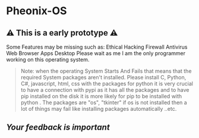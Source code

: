 # Pheonix-OS
## ⚠ This is a early prototype ⚠
  Some Features may be missing such as:
    Ethical Hacking
    Firewall
    Antivirus
    Web Browser
    Apps
    Desktop
  Please wait as me I am the only programmer working on this operating
  system.
> Note: when the operating System Starts And Fails that means
> that the required System packages aren't installed. Please
> install C, Python, C#, javascript, html, css with the packages
> for python it is very crucial to have a connection with pypi
> as it has all the packages and to have pip installed on the
> disk it is more likely for pip to be installed with python
> . The packages are "os", "tkinter" if os is not installed
> then a lot of things may fail like installing packages
> automatically ..etc.
## ***Your feedback is important***
